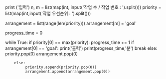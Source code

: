 print ('입력')
n, m = list(map(int, input('작업 수 / 작업 번호  : ').split()))
priority = list(map(int,input('작업 우선순위 : ').split()))

arrangement = list(range(len(priority)))
arrangement[m] = 'goal'

progress_time = 0

while True:
        if priority[0] == max(priority):
            progress_time += 1
            if arrangement[0] == 'goal':
                print('출력')
                print(progress_time,'분')
                break
            else:
                priority.pop(0)
                arrangement.pop(0)
                
        else:
             priority.append(priority.pop(0))
             arrangement.append(arrangement.pop(0))
